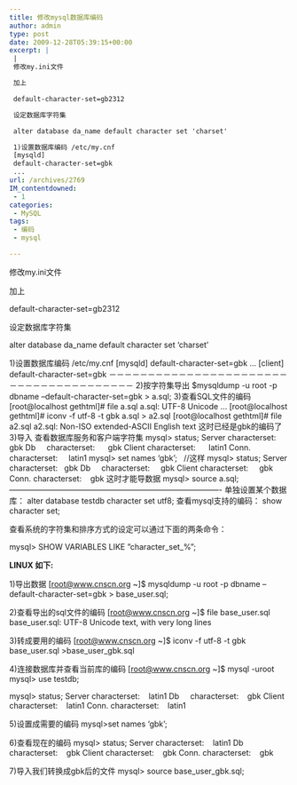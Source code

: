 ```yaml
---
title: 修改mysql数据库编码
author: admin
type: post
date: 2009-12-28T05:39:15+00:00
excerpt: |
 |
 修改my.ini文件

 加上

 default-character-set=gb2312

 设定数据库字符集

 alter database da_name default character set 'charset'

 1)设置数据库编码 /etc/my.cnf
 [mysqld]
 default-character-set=gbk
 ...
url: /archives/2769
IM_contentdowned:
 - 1
categories:
 - MySQL
tags:
 - 编码
 - mysql

---
```

修改my.ini文件

加上

default-character-set=gb2312

设定数据库字符集

alter database da_name default character set ‘charset’

1)设置数据库编码 /etc/my.cnf
[mysqld]
default-character-set=gbk
…
[client]
default-character-set=gbk
－－－－－－－－－－－－－－－－－－－－－－－－－－－－－－－－－－－－－－－
2)按字符集导出
$mysqldump -u root -p dbname –default-character-set=gbk > a.sql;
3)查看SQL文件的编码
[root@localhost gethtml]# file a.sql
a.sql: UTF-8 Unicode …
[root@localhost gethtml]# iconv -f utf-8 -t gbk a.sql > a2.sql
[root@localhost gethtml]# file a2.sql
a2.sql: Non-ISO extended-ASCII English text 这时已经是gbk的编码了
3)导入
查看数据库服务和客户端字符集
mysql> status;
Server characterset:    gbk
Db     characterset:      gbk
Client characterset:      latin1
Conn. characterset:     latin1
mysql> set names ‘gbk’;   //这样
mysql> status;
Server characterset:   gbk
Db     characterset:     gbk
Client characterset:     gbk
Conn. characterset:    gbk
这时才能导数据
mysql> source a.sql;
———————————————————————————-
单独设置某个数据库：
alter database testdb character set utf8;
查看mysql支持的编码：
show character set;

查看系统的字符集和排序方式的设定可以通过下面的两条命令：

mysql> SHOW VARIABLES LIKE ”character\_set\_%”;

**LINUX 如下:**

1)导出数据
[root@www.cnscn.org ~]$ mysqldump -u root -p dbname –default-character-set=gbk > base_user.sql;

2)查看导出的sql文件的编码
[root@www.cnscn.org ~]$ file base_user.sql
base_user.sql: UTF-8 Unicode text, with very long lines

3)转成要用的编码
[root@www.cnscn.org ~]$ iconv -f utf-8 -t gbk base\_user.sql >base\_user_gbk.sql

4)连接数据库并查看当前库的编码
[root@www.cnscn.org ~]$ mysql -uroot
mysql> use testdb;

mysql> status;
Server characterset:    latin1
Db     characterset:    gbk
Client characterset:    latin1
Conn. characterset:    latin1

5)设置成需要的编码
mysql>set names ‘gbk’;

6)查看现在的编码
mysql> status;
Server characterset:    latin1
Db     characterset:    gbk
Client characterset:    gbk
Conn. characterset:    gbk

7)导入我们转换成gbk后的文件
mysql> source base\_user\_gbk.sql;